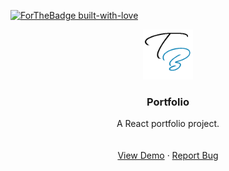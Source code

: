 [![ForTheBadge built-with-love](http://ForTheBadge.com/images/badges/built-with-love.svg)](https://GitHub.com/Naereen/)
<br />
<p align="center">
  <a href="">
    <img src="Client\src\imgs\icon.png" alt="Logo" width="80" height="80">
  </a>

  <h3 align="center">Portfolio</h3>

  <p align="center">
    A React portfolio project.
    <br />
    <br />
    <br />
    <a href="http://tanweerbaig.co.uk/">View Demo</a>
    ·
    <a href="https://github.com/IamBlueDev/PortfolioReact/issues/new">Report Bug</a>
    
   
  </p>
</p>

[linkedin-shield]: https://img.shields.io/badge/-LinkedIn-black.svg?style=flat-square&logo=linkedin&colorB=555
[linkedin-url]: https://www.linkedin.com/in/tkb/
[react-Icon]: https://icons-for-free.com/iconfiles/png/512/design+development+facebook+framework+mobile+react+icon-1320165723839064798.png